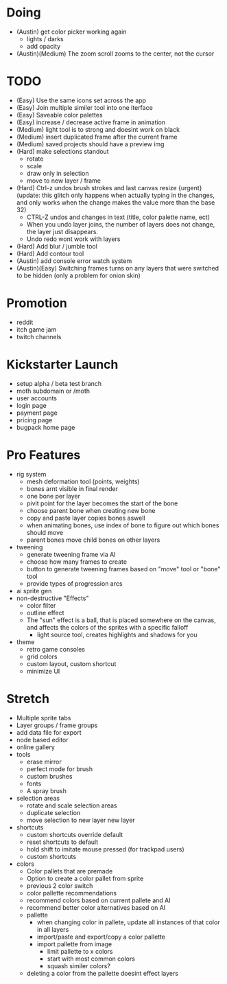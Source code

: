 # Doing
- (Austin) get color picker working again
    - lights / darks 
    - add opacity 
- (Austin)(Medium) The zoom scroll zooms to the center, not the cursor

# TODO
- (Easy) Use the same icons set across the app
- (Easy) Join multiple similer tool into one iterface
- (Easy) Saveable color palettes 
- (Easy) increase / decrease active frame in animation
- (Medium) light tool is to strong and doesint work on black
- (Medium) insert duplicated frame after the current frame
- (Medium) saved projects should have a preview img
- (Hard) make selections standout
    - rotate
    - scale
    - draw only in selection
    - move to new layer / frame
- (Hard) Ctrl-z undos brush strokes and last canvas resize {urgent} (update: this glitch only happens when actually typing in the changes, and only works when the change makes the value more than the base 32)
    - CTRL-Z undos and changes in text (title, color palette name, ect)
    - When you undo layer joins, the number of layers does not change, the layer just disappears.
    - Undo redo wont work with layers
- (Hard) Add blur / jumble tool
- (Hard) Add contour tool 
- (Austin) add console error watch system
- (Austin)(Easy) Switching frames turns on any layers that were switched to be hidden (only a problem for onion skin)

# Promotion
- reddit
- itch game jam
- twitch channels

# Kickstarter Launch
- setup alpha / beta test branch
- moth subdomain or /moth
- user accounts
- login page
- payment page
- pricing page
- bugpack home page

# Pro Features
- rig system 
    - mesh deformation tool (points, weights)
    - bones arnt visible in final render 
    - one bone per layer 
    - pivit point for the layer becomes the start of the bone 
    - choose parent bone when creating new bone 
    - copy and paste layer copies bones aswell 
    - when animating bones, use index of bone to figure out which bones should move
    - parent bones move child bones on other layers 
- tweening 
    - generate tweening frame via AI  
    - choose how many frames to create 
    - button to generate tweening frames based on "move" tool or "bone" tool 
    - provide types of progression arcs 
- ai sprite gen
- non-destructive "Effects"    
    - color filter
    - outline effect        
    - The "sun" effect is a ball, that is placed somewhere on the canvas, and affects the colors of the sprites with a specific falloff
        - light source tool, creates highlights and shadows for you 
- theme
    - retro game consoles
    - grid colors
    - custom layout, custom shortcut
    - minimize UI

# Stretch 
- Multiple sprite tabs
- Layer groups / frame groups
- add data file for export
- node based editor
- online gallery 
- tools
    - erase mirror
    - perfect mode for brush
    - custom brushes 
    - fonts
    - A spray brush
- selection areas
    - rotate and scale selection areas
    - duplicate selection 
    - move selection to new layer new layer 
- shortcuts 
    - custom shortcuts override default
    - reset shortcuts to default
    - hold shift to imitate mouse pressed (for trackpad users)
    - custom shortcuts 
- colors
    - Color pallets that are premade
    - Option to create a color pallet from sprite
    - previous 2 color switch
    - color pallette recommendations 
    - recommend colors based on current pallete and AI 
    - recommend better color alternatives based on AI 
    - pallette 
        - when changing color in pallete, update all instances of that color in all layers 
        - import/paste and export/copy a color pallette 
        - import pallette from image 
            - limit pallette to x colors
            - start with most common colors
            - squash similer colors?
    - deleting a color from the pallette doesint effect layers










